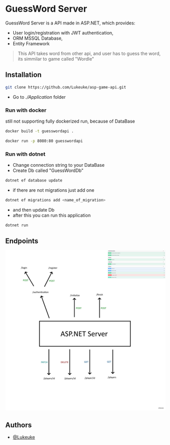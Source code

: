# GuessWord Server
GuessWord Server is a API made in ASP.NET, which provides: 
- User login/registration with JWT authentication,
- ORM MSSQL Database,
- Entity Framework

>  This API takes word from other api, and user has to guess the word, its simmilar to game called "Wordle"

## Installation

```bash
git clone https://github.com/Lukeuke/asp-game-api.git
```

- Go to <em> ./Application </em> folder

### Run with docker

still not supporting fully dockerized run, because of DataBase

```bash
docker build -t guesswordapi .
```

```bash
docker run -p 8080:80 guesswordapi
```

### Run with dotnet
- Change connection string to your DataBase
- Create Db called "GuessWordDb"

```bash
dotnet ef database update
```

- if there are not migrations just add one
```bash
dotnet ef migrations add <name_of_migration>
```
- and then update Db
- after this you can run this application
```bash
dotnet run
```

## Endpoints
![Endpoints.](./pics/endpoint.png "endpoints")

## Authors
- [@Lukeuke](https://www.github.com/Lukeuke)
